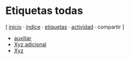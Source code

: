 # Etiquetas todas
[ [inicio](https://github.com/jucardus/jucardus.github.io/blob/main/index.md) · [índice](https://github.com/jucardus/jucardus.github.io/blob/main/indice.md) · [etiquetas](https://github.com/jucardus/jucardus.github.io/blob/main/etiquetas.md) · [actividad](https://github.com/jucardus/jucardus.github.io/blob/main/actividad.md) · compartir ]

* [auxiliar](https://github.com/jucardus/jucardus.github.io/blob/main/readme.md)
* [Xyz adicional](https://github.com/jucardus/jucardus.github.io/blob/main/x/y/xyz-adicional.md)
* [Xyz](https://github.com/jucardus/jucardus.github.io/blob/main/x/y/xyz.md)